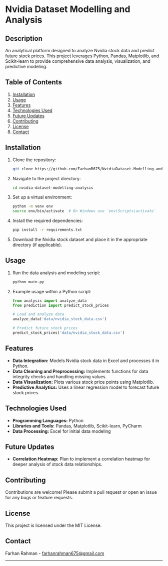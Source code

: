 # Nvidia Dataset Modelling and Analysis

## Description
An analytical platform designed to analyze Nvidia stock data and predict future stock prices. This project leverages Python, Pandas, Matplotlib, and Scikit-learn to provide comprehensive data analysis, visualization, and predictive modeling.

## Table of Contents
1. [Installation](#installation)
2. [Usage](#usage)
3. [Features](#features)
4. [Technologies Used](#technologies-used)
5. [Future Updates](#future-updates)
6. [Contributing](#contributing)
7. [License](#license)
8. [Contact](#contact)

## Installation

1. Clone the repository:
    ```sh
    git clone https://github.com/FarhanR675/NvidiaDataset-Modelling-and-Analysis
    ```

2. Navigate to the project directory:
    ```sh
    cd nvidia-dataset-modelling-analysis
    ```

3. Set up a virtual environment:
    ```sh
    python -m venv env
    source env/bin/activate  # On Windows use `env\Scripts\activate`
    ```

4. Install the required dependencies:
    ```sh
    pip install -r requirements.txt
    ```

5. Download the Nvidia stock dataset and place it in the appropriate directory (if applicable).

## Usage

1. Run the data analysis and modeling script:
    ```sh
    python main.py
    ```

2. Example usage within a Python script:
    ```python
    from analysis import analyze_data
    from prediction import predict_stock_prices

    # Load and analyze data
    analyze_data('data/nvidia_stock_data.csv')

    # Predict future stock prices
    predict_stock_prices('data/nvidia_stock_data.csv')
    ```

## Features

- **Data Integration:** Models Nvidia stock data in Excel and processes it in Python.
- **Data Cleaning and Preprocessing:** Implements functions for data integrity checks and handling missing values.
- **Data Visualization:** Plots various stock price points using Matplotlib.
- **Predictive Analytics:** Uses a linear regression model to forecast future stock prices.

## Technologies Used

- **Programming Languages:** Python
- **Libraries and Tools:** Pandas, Matplotlib, Scikit-learn, PyCharm
- **Data Processing:** Excel for initial data modeling

## Future Updates

- **Correlation Heatmap:** Plan to implement a correlation heatmap for deeper analysis of stock data relationships.

## Contributing

Contributions are welcome! Please submit a pull request or open an issue for any bugs or feature requests.

## License

This project is licensed under the MIT License.

## Contact

Farhan Rahman - [farhanrahman675@gmail.com](mailto:farhanrahman675@gmail.com)

---

